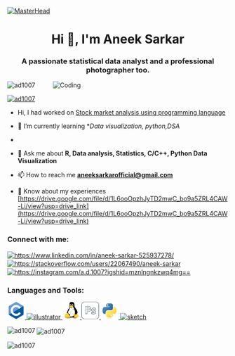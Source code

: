 [![MasterHead](https://i.pinimg.com/originals/18/a4/94/18a4949fc9c8067172d3b96e302e7097.gif)](https://rishavchanda.io)
<h1 align="center">Hi 👋, I'm Aneek Sarkar</h1>
<h3 align="center">A passionate statistical data analyst and a professional photographer too.</h3>
<img align="right" alt="Coding" width="400" src="https://media.tenor.com/lvLaG5hPCncAAAAd/data-analysis.gi">

<p align="left"> <img src="https://komarev.com/ghpvc/?username=ad1007&label=Profile%20views&color=0e75b6&style=flat" alt="ad1007" /> </p>

<p align="left"> <a href="https://github.com/ryo-ma/github-profile-trophy"><img src="https://github-profile-trophy.vercel.app/?username=ad1007" alt="ad1007" /></a> </p>

- Hi, I had worked on [Stock market analysis using programming language](https://drive.google.com/file/d/1R_4l-QgB9p0PfskGo3HLoPhSUjZLrl_Q/view?usp=drive_link)

- 🌱 I’m currently learning **Data visualization, python,DSA*
- 
- 💬 Ask me about **R, Data analysis, Statistics, C/C++, Python Data Visualization**

- 📫 How to reach me **aneeksarkarofficial@gmail.com**

- 📄 Know about my experiences [https://drive.google.com/file/d/1L6ooOpzhJyTD2mwC_bo9a5ZRL4CAW-Li/view?usp=drive_link](https://drive.google.com/file/d/1L6ooOpzhJyTD2mwC_bo9a5ZRL4CAW-Li/view?usp=drive_link)

<h3 align="left">Connect with me:</h3>
<p align="left">
<a href="https://linkedin.com/in/https://www.linkedin.com/in/aneek-sarkar-525937278/" target="blank"><img align="center" src="https://raw.githubusercontent.com/rahuldkjain/github-profile-readme-generator/master/src/images/icons/Social/linked-in-alt.svg" alt="https://www.linkedin.com/in/aneek-sarkar-525937278/" height="30" width="40" /></a>
<a href="https://stackoverflow.com/users/https://stackoverflow.com/users/22067490/aneek-sarkar" target="blank"><img align="center" src="https://raw.githubusercontent.com/rahuldkjain/github-profile-readme-generator/master/src/images/icons/Social/stack-overflow.svg" alt="https://stackoverflow.com/users/22067490/aneek-sarkar" height="30" width="40" /></a>
<a href="https://instagram.com/https://instagram.com/a.d.1007?igshid=mznlngnkzwq4mg==" target="blank"><img align="center" src="https://raw.githubusercontent.com/rahuldkjain/github-profile-readme-generator/master/src/images/icons/Social/instagram.svg" alt="https://instagram.com/a.d.1007?igshid=mznlngnkzwq4mg==" height="30" width="40" /></a>
</p>

<h3 align="left">Languages and Tools:</h3>
<p align="left"> <a href="https://www.cprogramming.com/" target="_blank" rel="noreferrer"> <img src="https://raw.githubusercontent.com/devicons/devicon/master/icons/c/c-original.svg" alt="c" width="40" height="40"/> </a> <a href="https://www.adobe.com/in/products/illustrator.html" target="_blank" rel="noreferrer"> <img src="https://www.vectorlogo.zone/logos/adobe_illustrator/adobe_illustrator-icon.svg" alt="illustrator" width="40" height="40"/> </a> <a href="https://www.linux.org/" target="_blank" rel="noreferrer"> <img src="https://raw.githubusercontent.com/devicons/devicon/master/icons/linux/linux-original.svg" alt="linux" width="40" height="40"/> </a> <a href="https://www.photoshop.com/en" target="_blank" rel="noreferrer"> <img src="https://raw.githubusercontent.com/devicons/devicon/master/icons/photoshop/photoshop-line.svg" alt="photoshop" width="40" height="40"/> </a> <a href="https://www.python.org" target="_blank" rel="noreferrer"> <img src="https://raw.githubusercontent.com/devicons/devicon/master/icons/python/python-original.svg" alt="python" width="40" height="40"/> </a> <a href="https://www.sketch.com/" target="_blank" rel="noreferrer"> <img src="https://www.vectorlogo.zone/logos/sketchapp/sketchapp-icon.svg" alt="sketch" width="40" height="40"/> </a> </p>

<p><img align="left" src="https://github-readme-stats.vercel.app/api/top-langs?username=ad1007&show_icons=true&locale=en&layout=compact" alt="ad1007" /></p>

<p>&nbsp;<img align="center" src="https://github-readme-stats.vercel.app/api?username=ad1007&show_icons=true&locale=en" alt="ad1007" /></p>

<p><img align="center" src="https://github-readme-streak-stats.herokuapp.com/?user=ad1007&" alt="ad1007" /></p>
